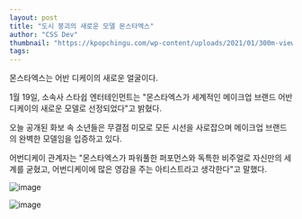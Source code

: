 ```yaml
---
layout: post
title: "도시 붕괴의 새로운 모델 몬스타엑스"
author: "CSS Dev"
thumbnail: "https://kpopchingu.com/wp-content/uploads/2021/01/300m-views-22-890x512.png"
tags: 
---
```



몬스타엑스는 어반 디케이의 새로운 얼굴이다.

1월 19일, 소속사 스타쉽 엔터테인먼트는 "몬스타엑스가 세계적인 메이크업 브랜드 어반 디케이의 새로운 모델로 선정되었다"고 밝혔다.

오늘 공개된 화보 속 소년들은 무결점 미모로 모든 시선을 사로잡으며 메이크업 브랜드의 완벽한 모델임을 입증하고 있다.

어번디케이 관계자는 "몬스타엑스가 파워풀한 퍼포먼스와 독특한 비주얼로 자신만의 세계를 굳혔고, 어번디케이에 많은 영감을 주는 아티스트라고 생각한다"고 말했다.

![image](https://kpopchingu.com/wp-content/uploads/2021/01/30.png)

![image](https://kpopchingu.com/wp-content/uploads/2021/01/31.png)